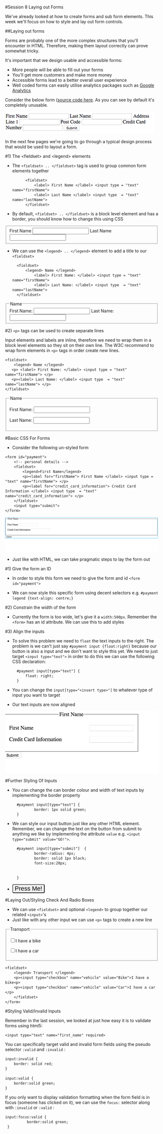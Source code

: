 #Session 8 Laying out Forms

We've already looked at how to create forms and sub form elements. This week we'll focus on how to style and lay out form controls.  

##Laying out forms 

Forms are probably one of the more complex structures that you'll encounter in HTML. Therefore, making them layout correctly can prove somewhat tricky. 

It's important that we design usable and accessible forms:

*  More people will be able to fill out your forms
*  You'll get more customers and make more money
*  Accessible forms lead to a better overall user experience
*  Well coded forms can easily utilise analytics packages such as [Google Analytics](https://www.google.co.uk/analytics/)

Consider the below form ([source code here](https://raw.githubusercontent.com/sirus21/Internet_technology/master/session8/practicals/session_8_raw_form.html). As you can see by default it's completely unusable. 


![Form Screen Shot](assets/form_screen_shot.png)

In the next few pages we're going to go through a typical design process that would be used to layout a form.  




#1) The \<fieldset> and \<legend> elements

   
* The `<fieldset> .. </fieldset>` tag is used to group common form elements together

			<fieldset>  
				<label> First Name </label> <input type = "text" name="firstName">   
				<label> Last Name </label> <input type  = "text" name="lastName">   
 			</fieldset> 
* By default, `<fieldset> .. </fieldset>` is a block level element and has a border, you should know how to change this using CSS

<fieldset>  
		<label> First Name </label> <input type = "text" name="firstName">   
		<label> Last Name </label> <input type  = "text" name="lastName">   
</fieldset> 

* We can use the `<legend> .. </legend>` element to add a title to our `<fieldset>`   
		
		<fieldset>  
			<legend> Name </legend>
				<label> First Name: </label> <input type = "text" name="firstName">   
				<label> Last Name: </label> <input type  = "text" name="lastName">   
		</fieldset>
		
<fieldset>  
		<legend> Name </legend>
			<label> First Name: </label> <input type = "text" name="firstName">   
			<label> Last Name: </label> <input type  = "text" name="lastName">   
</fieldset>




#2) `<p>` tags can be used to create separate lines

Input elements and labels are inline, therefore we need to wrap them in a block level elements so they sit on their own line. The W3C recommend to wrap form elements in `<p>` tags in order create new lines. 

	<fieldset> 
		<legend> Name </legend>
	   <p> <label> First Name: </label> <input type = "text" name="firstName"> </p>
	   <p><label> Last Name: </label> <input type  = "text" name="lastName"> </p>
	</fieldset>  
	

 <fieldset> 
 		<legend> Name </legend>
       <p> <label> First Name: </label> <input type = "text" name="firstName"> </p>
       <p><label> Last Name: </label> <input type  = "text" name="lastName"> </p>
</fieldset>  





#Basic CSS For Forms 

- Consider the following un-styled form  

```
<form id="payment">
    <!-- personal details -->  
    <fieldset>
        <legend>First Name</legend>
        <p><label for="firstName"> First Name </label> <input type = "text" name="firstName"> </p>
        <p><label for="credit_card_information"> Credit Card Information </label> <input type  = "text" name="credit_card_information"> </p>
    </fieldset>        
    <input type="submit">
</form>    

```

![](assets/unstyled_form.png)

 
- Just like with HTML, we can take pragmatic steps to lay the form out 

#1) Give the form an ID

 -  In order to style this form we need to give the form and id `<form id="payment">`
* We can now style this specific form using decent selectors e.g. `#payment legend {text-align: centre;} `

#2) Constrain the width of the form 

* Currently the form is too wide, let's give it a `width:500px`. Remember the `<form>` has an id attribute. We can use this to add styles


#3) Align the inputs


* To solve this problem we need to `float` the text inputs to the right. The problem is we can't just say `#payment input {float:right}` because our button is also a input and we don't want to style this yet. We need to just target `<input type="text">` in order to do this we can use the following CSS declaration:

		#payment input[type="text"] {
 			float: right;
		}
		
* You can change the `input[type="<insert type>"]` to whatever type of input you want to target

* Our text inputs are now aligned 


![assets](assets/laid_out_form.png)


#Further Styling Of Inputs

* You can change the can border colour and width of text inputs by implementing the border property 
			
		#payment input[type="text"] {
				border: 1px solid green;    
		}
	
* We can style our input button just like any other HTML element. Remember, we can change the text on the button from submit to anything we like by implementing the attribute `value`  e.g.  `<input type="submit" value="GO!">`. 

		 			
		#payment input[type="submit"]  {
    			border-radius: 4px; 
    			border: solid 1px black; 
    			font-size:20px;
    			
			    
		}
		
* <input type="submit" value="Press Me!" style=" border-radius: 4px; font-size:20px;border: solid 10px black 1px;">  



#Laying Out/Styling Check And Radio Boxes</p>

* We can use `<fieldset>` and  optional  `<legend>` to group together our related `<input>`'s 
* Just like with any other input we can use `<p>` tags to create a new line

<fieldset>
<legend> Transport </legend>
<p><input type="checkbox" name="vehicle" value="Bike">I have a bike<p>
<p><input type="checkbox" name="vehicle" value="Car">I have a car </p>
</fieldset>

	<fieldset>
		<legend> Transport </legend>
		<p><input type="checkbox" name="vehicle" value="Bike">I have a bike<p>
		<p><input type="checkbox" name="vehicle" value="Car">I have a car </p>
		</fieldset>
	</form>




#Styling Valid/Invalid Inputs

Remember in the last session, we looked at just how easy it is to validate forms using html5:

 	<input type="text" name="first_name" required>

You can specifically target valid and invalid form fields using the pseudo selector `:valid` and `:invalid` :

	input:invalid {
  		border: solid red;
	}

	input:valid {
  		border:solid green;
	}
	
If you only want to display validation formatting when the form field is in focus 	(someone has clicked on it), we can use the `focus:` selector along with `:invalid` or `:valid` :

	input:focus:valid { 
	          border:solid green;
	 }


	
